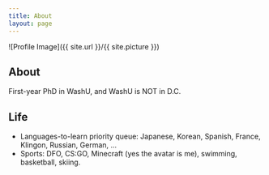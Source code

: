 ```yaml
---
title: About
layout: page
---
```

![Profile Image]({{ site.url }}/{{ site.picture }})

<h2>About</h2>
<p>First-year PhD in WashU, and WashU is NOT in D.C.</p>

<h2>Life</h2>
<ul class="skill-list">
    <li>Languages-to-learn priority queue: Japanese, Korean, Spanish, France, Klingon, Russian, German, ... </li>
    <li>Sports: DFO, CS:GO, Minecraft (yes the avatar is me), swimming, basketball, skiing.</li>
</ul>
